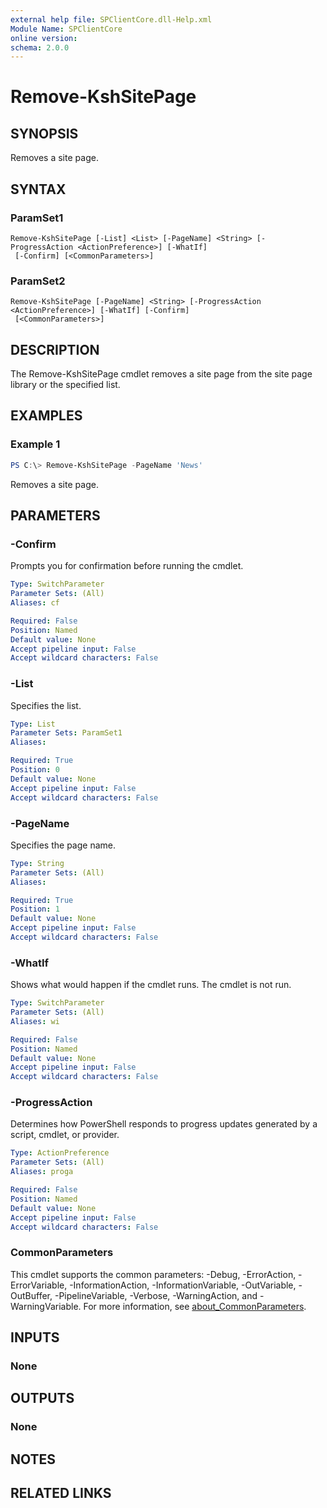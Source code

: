 ```yaml
---
external help file: SPClientCore.dll-Help.xml
Module Name: SPClientCore
online version:
schema: 2.0.0
---
```


# Remove-KshSitePage

## SYNOPSIS
Removes a site page.

## SYNTAX

### ParamSet1
```
Remove-KshSitePage [-List] <List> [-PageName] <String> [-ProgressAction <ActionPreference>] [-WhatIf]
 [-Confirm] [<CommonParameters>]
```

### ParamSet2
```
Remove-KshSitePage [-PageName] <String> [-ProgressAction <ActionPreference>] [-WhatIf] [-Confirm]
 [<CommonParameters>]
```

## DESCRIPTION
The Remove-KshSitePage cmdlet removes a site page from the site page library or the specified list.

## EXAMPLES

### Example 1
```powershell
PS C:\> Remove-KshSitePage -PageName 'News'
```

Removes a site page.

## PARAMETERS

### -Confirm
Prompts you for confirmation before running the cmdlet.

```yaml
Type: SwitchParameter
Parameter Sets: (All)
Aliases: cf

Required: False
Position: Named
Default value: None
Accept pipeline input: False
Accept wildcard characters: False
```

### -List
Specifies the list.

```yaml
Type: List
Parameter Sets: ParamSet1
Aliases:

Required: True
Position: 0
Default value: None
Accept pipeline input: False
Accept wildcard characters: False
```

### -PageName
Specifies the page name.

```yaml
Type: String
Parameter Sets: (All)
Aliases:

Required: True
Position: 1
Default value: None
Accept pipeline input: False
Accept wildcard characters: False
```

### -WhatIf
Shows what would happen if the cmdlet runs. The cmdlet is not run.

```yaml
Type: SwitchParameter
Parameter Sets: (All)
Aliases: wi

Required: False
Position: Named
Default value: None
Accept pipeline input: False
Accept wildcard characters: False
```

### -ProgressAction
Determines how PowerShell responds to progress updates generated by a script, cmdlet, or provider.

```yaml
Type: ActionPreference
Parameter Sets: (All)
Aliases: proga

Required: False
Position: Named
Default value: None
Accept pipeline input: False
Accept wildcard characters: False
```

### CommonParameters
This cmdlet supports the common parameters: -Debug, -ErrorAction, -ErrorVariable, -InformationAction, -InformationVariable, -OutVariable, -OutBuffer, -PipelineVariable, -Verbose, -WarningAction, and -WarningVariable. For more information, see [about_CommonParameters](http://go.microsoft.com/fwlink/?LinkID=113216).

## INPUTS

### None

## OUTPUTS

### None

## NOTES

## RELATED LINKS
